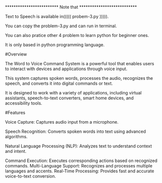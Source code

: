 *************************  Note that ***************************

Text to Speech  is available in((((( probem-3.py ))))).

You can copy the problem-3.py and can run in terminal.

You can also pratice other 4 problem to learn python for beginner ones.

It is only based in python programming language.


#Overview


The Word to Voice Command System is a powerful tool that enables users to interact with devices and applications through voice input.

This system captures spoken words, processes the audio, recognizes the speech, and converts it into digital commands or text.

It is designed to work with a variety of applications, including virtual assistants, speech-to-text converters, smart home devices, and accessibility tools.


#Features


Voice Capture: Captures audio input from a microphone.

Speech Recognition: Converts spoken words into text using advanced algorithms.

Natural Language Processing (NLP): Analyzes text to understand context and intent.

Command Execution: Executes corresponding actions based on recognized commands.
Multi-Language Support: Recognizes and processes multiple languages and accents.
Real-Time Processing: Provides fast and accurate voice-to-text conversion.


  

